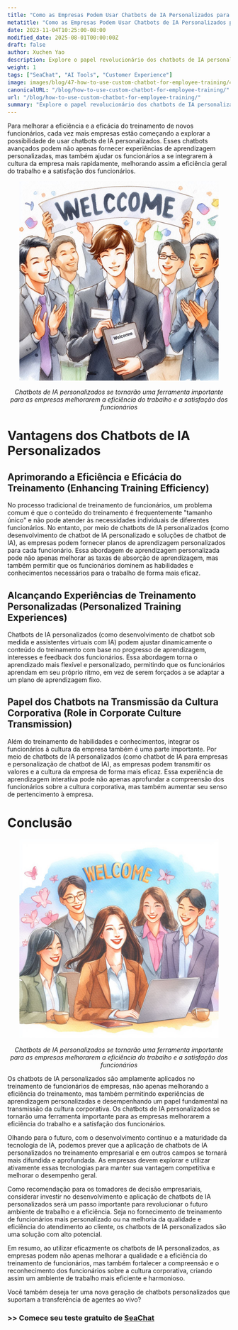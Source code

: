 ```yaml
---
title: "Como as Empresas Podem Usar Chatbots de IA Personalizados para Simplificar o Treinamento de Funcionários"
metatitle: "Como as Empresas Podem Usar Chatbots de IA Personalizados para Simplificar o Treinamento de Funcionários | Série Construindo Chatbots de Próxima Geração com SeaChat"
date: 2023-11-04T10:25:00-08:00
modified_date: 2025-08-01T00:00:00Z
draft: false
author: Xuchen Yao
description: Explore o papel revolucionário dos chatbots de IA personalizados na melhoria da eficiência do treinamento de funcionários e das experiências de aprendizagem personalizadas, e analise seu papel fundamental na transmissão da cultura corporativa e na melhoria da eficiência dos negócios.
weight: 1
tags: ["SeaChat", "AI Tools", "Customer Experience"]
image: images/blog/47-how-to-use-custom-chatbot-for-employee-training/47-how-to-use-custom-chatbot-for-employee-training.png
canonicalURL: "/blog/how-to-use-custom-chatbot-for-employee-training/"
url: "/blog/how-to-use-custom-chatbot-for-employee-training/"
summary: "Explore o papel revolucionário dos chatbots de IA personalizados na melhoria da eficiência do treinamento de funcionários e das experiências de aprendizagem personalizadas, e analise seu papel fundamental na transmissão da cultura corporativa e na melhoria da eficiência dos negócios."
---
```


Para melhorar a eficiência e a eficácia do treinamento de novos funcionários, cada vez mais empresas estão começando a explorar a possibilidade de usar chatbots de IA personalizados. Esses chatbots avançados podem não apenas fornecer experiências de aprendizagem personalizadas, mas também ajudar os funcionários a se integrarem à cultura da empresa mais rapidamente, melhorando assim a eficiência geral do trabalho e a satisfação dos funcionários.

<center>
<img height="450px" src="/images/blog/47-how-to-use-custom-chatbot-for-employee-training/1-custom-chatbot-makes-onboarding-easy.jpeg" alt="Chatbots de IA personalizados se tornarão uma ferramenta importante para as empresas melhorarem a eficiência do trabalho e a satisfação dos funcionários"/>

*Chatbots de IA personalizados se tornarão uma ferramenta importante para as empresas melhorarem a eficiência do trabalho e a satisfação dos funcionários*
</center>


# Vantagens dos Chatbots de IA Personalizados

## Aprimorando a Eficiência e Eficácia do Treinamento (Enhancing Training Efficiency)
No processo tradicional de treinamento de funcionários, um problema comum é que o conteúdo do treinamento é frequentemente "tamanho único" e não pode atender às necessidades individuais de diferentes funcionários. No entanto, por meio de chatbots de IA personalizados (como desenvolvimento de chatbot de IA personalizado e soluções de chatbot de IA), as empresas podem fornecer planos de aprendizagem personalizados para cada funcionário. Essa abordagem de aprendizagem personalizada pode não apenas melhorar as taxas de absorção de aprendizagem, mas também permitir que os funcionários dominem as habilidades e conhecimentos necessários para o trabalho de forma mais eficaz.

## Alcançando Experiências de Treinamento Personalizadas (Personalized Training Experiences)
Chatbots de IA personalizados (como desenvolvimento de chatbot sob medida e assistentes virtuais com IA) podem ajustar dinamicamente o conteúdo do treinamento com base no progresso de aprendizagem, interesses e feedback dos funcionários. Essa abordagem torna o aprendizado mais flexível e personalizado, permitindo que os funcionários aprendam em seu próprio ritmo, em vez de serem forçados a se adaptar a um plano de aprendizagem fixo.

## Papel dos Chatbots na Transmissão da Cultura Corporativa (Role in Corporate Culture Transmission)
Além do treinamento de habilidades e conhecimentos, integrar os funcionários à cultura da empresa também é uma parte importante. Por meio de chatbots de IA personalizados (como chatbot de IA para empresas e personalização de chatbot de IA), as empresas podem transmitir os valores e a cultura da empresa de forma mais eficaz. Essa experiência de aprendizagem interativa pode não apenas aprofundar a compreensão dos funcionários sobre a cultura corporativa, mas também aumentar seu senso de pertencimento à empresa.


# Conclusão

<center>
<img height="450px" src="/images/blog/47-how-to-use-custom-chatbot-for-employee-training/2-focus-on-employee-happiness-by-smooth-training.jpeg" alt="Chatbots de IA personalizados se tornarão uma ferramenta importante para as empresas melhorarem a eficiência do trabalho e a satisfação dos funcionários"/>

*Chatbots de IA personalizados se tornarão uma ferramenta importante para as empresas melhorarem a eficiência do trabalho e a satisfação dos funcionários*
</center>

Os chatbots de IA personalizados são amplamente aplicados no treinamento de funcionários de empresas, não apenas melhorando a eficiência do treinamento, mas também permitindo experiências de aprendizagem personalizadas e desempenhando um papel fundamental na transmissão da cultura corporativa. Os chatbots de IA personalizados se tornarão uma ferramenta importante para as empresas melhorarem a eficiência do trabalho e a satisfação dos funcionários.

Olhando para o futuro, com o desenvolvimento contínuo e a maturidade da tecnologia de IA, podemos prever que a aplicação de chatbots de IA personalizados no treinamento empresarial e em outros campos se tornará mais difundida e aprofundada. As empresas devem explorar e utilizar ativamente essas tecnologias para manter sua vantagem competitiva e melhorar o desempenho geral.

Como recomendação para os tomadores de decisão empresariais, considerar investir no desenvolvimento e aplicação de chatbots de IA personalizados será um passo importante para revolucionar o futuro ambiente de trabalho e a eficiência. Seja no fornecimento de treinamento de funcionários mais personalizado ou na melhoria da qualidade e eficiência do atendimento ao cliente, os chatbots de IA personalizados são uma solução com alto potencial.

Em resumo, ao utilizar eficazmente os chatbots de IA personalizados, as empresas podem não apenas melhorar a qualidade e a eficiência do treinamento de funcionários, mas também fortalecer a compreensão e o reconhecimento dos funcionários sobre a cultura corporativa, criando assim um ambiente de trabalho mais eficiente e harmonioso.

Você também deseja ter uma nova geração de chatbots personalizados que suportam a transferência de agentes ao vivo?

### >> Comece seu teste gratuito de [SeaChat](https://chat.seasalt.ai/?utm_source=blog)
